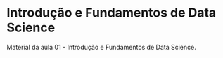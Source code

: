 # Introdução e Fundamentos de Data Science
Material da aula 01 - Introdução e Fundamentos de Data Science.
